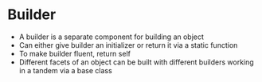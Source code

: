 # Builder

- A builder is a separate component for building an object
- Can either give builder an initializer or return it via a static function
- To make builder fluent, return self
- Different facets of an object can be built with different builders working in a tandem via a base class